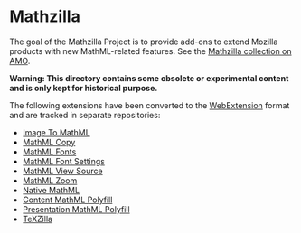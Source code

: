 # Mathzilla

The goal of the Mathzilla Project is to provide add-ons to extend Mozilla
products with new MathML-related features. See the [Mathzilla collection on AMO](https://addons.mozilla.org/collections/fred_wang/mathzilla/).

**Warning: This directory contains some obsolete or experimental content and is
  only kept for historical purpose.**

The following extensions have been converted to the
[WebExtension](https://developer.mozilla.org/en-US/Add-ons/WebExtensions) format
and are tracked in separate repositories:

- [Image To MathML](https://github.com/fred-wang/webextension-image-to-mathml)
- [MathML Copy](https://github.com/fred-wang/webextension-mathml-copy)
- [MathML Fonts](https://github.com/fred-wang/MathFonts/tree/master/webextension)
- [MathML Font Settings](https://github.com/fred-wang/webextension-mathml-font-settings)
- [MathML View Source](https://github.com/fred-wang/webextension-mathml-view-source/)
- [MathML Zoom](https://github.com/fred-wang/webextension-mathml-zoom)
- [Native MathML](https://github.com/fred-wang/webextension-native-mathml)
- [Content MathML Polyfill](https://github.com/fred-wang/webextension-content-mathml-polyfill)
- [Presentation MathML Polyfill](https://github.com/fred-wang/webextension-presentation-mathml-polyfill)
- [TeXZilla](https://github.com/fred-wang/TeXZilla/tree/master/webextension)
